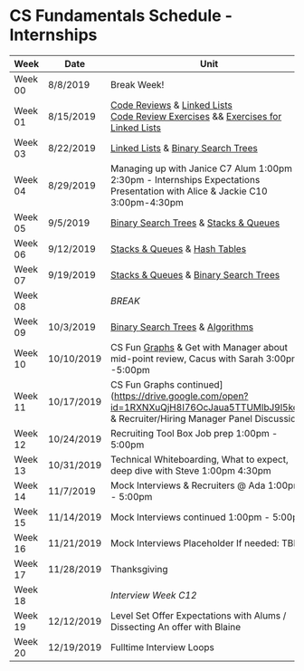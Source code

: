 # CS Fundamentals Schedule - Internships

| Week    | Date | Unit
|---------|---------|------------------
| Week 00 |  8/8/2019 | Break Week!
| Week 01 |  8/15/2019 | [Code Reviews](https://github.com/Ada-Developers-Academy/textbook-curriculum/blob/master/04-cs-fundamentals/internship/code-reviews.md) & [Linked Lists](https://github.com/Ada-Developers-Academy/textbook-curriculum/blob/master/04-cs-fundamentals/internship/linked_lists.md) <br />[Code Review Exercises](https://github.com/Ada-C11/code-reviews) && [Exercises for Linked Lists](https://github.com/Ada-C11/linked-list)
| Week 03 | 8/22/2019 | [Linked Lists](https://github.com/Ada-Developers-Academy/textbook-curriculum/blob/master/04-cs-fundamentals/internship/linked_lists.md) & [Binary Search Trees](https://github.com/Ada-Developers-Academy/textbook-curriculum/blob/master/04-cs-fundamentals/internship/Binary%20Search%20Trees.md)
| Week 04 | 8/29/2019 |  Managing up with Janice C7 Alum 1:00pm - 2:30pm - Internships Expectations Presentation with Alice & Jackie C10 3:00pm-4:30pm  
| Week 05 | 9/5/2019 | [Binary Search Trees](https://github.com/Ada-Developers-Academy/textbook-curriculum/blob/master/04-cs-fundamentals/internship/Binary%20Search%20Trees.md) & [Stacks & Queues](https://github.com/Ada-Developers-Academy/textbook-curriculum/tree/master/04-cs-fundamentals/internship/stacks_and_queues)
| Week 06 | 9/12/2019 | [Stacks & Queues](https://github.com/Ada-Developers-Academy/textbook-curriculum/tree/master/04-cs-fundamentals/internship/stacks_and_queues) & [Hash Tables](https://github.com/Ada-Developers-Academy/textbook-curriculum/blob/master/04-cs-fundamentals/internship/Hash%20Tables.md)
| Week 07 | 9/19/2019 | [Stacks & Queues](https://github.com/Ada-Developers-Academy/textbook-curriculum/tree/master/04-cs-fundamentals/internship/stacks_and_queues) & [Binary Search Trees](https://github.com/Ada-Developers-Academy/textbook-curriculum/blob/master/04-cs-fundamentals/internship/Binary%20Search%20Trees.md)
| Week 08 | | _BREAK_
| Week 09 | 10/3/2019 | [Binary Search Trees](https://github.com/Ada-Developers-Academy/textbook-curriculum/blob/master/04-cs-fundamentals/internship/Binary%20Search%20Trees.md) & [Algorithms](https://github.com/Ada-Developers-Academy/textbook-curriculum/blob/master/04-cs-fundamentals/internship/Introduction%20to%20Algorithms.md)
| Week 10 | 10/10/2019 | CS Fun [Graphs](https://drive.google.com/open?id=1RXNXuQjH8I76OcJaua5TTUMlbJ9l5kcX) & Get with Manager about mid-point review, Cacus with Sarah 3:00pm -5:00pm
| Week 11 | 10/17/2019 | CS Fun Graphs continued](https://drive.google.com/open?id=1RXNXuQjH8I76OcJaua5TTUMlbJ9l5kcX) &  Recruiter/Hiring Manager Panel Discussion
| Week 12 | 10/24/2019 | Recruiting Tool Box Job prep 1:00pm - 5:00pm 
| Week 13 | 10/31/2019 | Technical Whiteboarding, What to expect, deep dive with Steve 1:00pm 4:30pm 
| Week 14 | 11/7/2019 | Mock Interviews  & Recruiters @ Ada 1:00pm - 5:00pm 
| Week 15 | 11/14/2019 | Mock Interviews continued 1:00pm - 5:00pm 
| Week 16 | 11/21/2019 | Mock Interviews Placeholder If needed: TBD 
| Week 17 | 11/28/2019 | Thanksgiving
| Week 18 | | _Interview Week C12_
| Week 19 | 12/12/2019 | Level Set Offer Expectations with Alums / Dissecting An offer with Blaine
| Week 20 | 12/19/2019 | Fulltime Interview Loops
